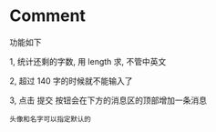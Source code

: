 # Comment

功能如下

1, 统计还剩的字数, 用 length 求, 不管中英文

2, 超过 140 字的时候就不能输入了

3, 点击 提交 按钮会在下方的消息区的顶部增加一条消息

    头像和名字可以指定默认的
